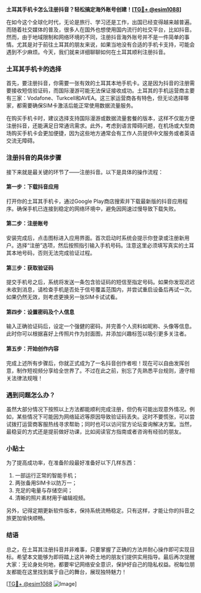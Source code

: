 **土耳其手机卡怎么注册抖音？轻松搞定海外账号创建！[[TG💪+ @esim1088](https://t.me/s/esim1088)]**

在如今这个全球化时代，无论是旅行、学习还是工作，出国已经变得越来越普遍。而随着社交媒体的普及，很多人在国外也想使用国内流行的社交平台，比如抖音。然而，由于地域限制和网络环境的不同，注册抖音海外账号并不是一件简单的事情。尤其是对于前往土耳其的朋友来说，如果当地没有合适的手机卡支持，可能会遇到不少麻烦。今天，我们就来详细聊聊如何在土耳其顺利注册抖音。

### 土耳其手机卡的选择

首先，要注册抖音，你需要一张有效的土耳其本地手机卡。这是因为抖音的注册需要接收短信验证码，而国际漫游可能无法保证接收成功。土耳其的手机运营商主要有三家：Vodafone、Turkcell和AVEA。这三家运营商各有特色，但无论选择哪家，都需要确保SIM卡激活后能正常使用数据流量服务。

在购买手机卡时，建议选择支持国际漫游或数据流量套餐的版本，这样不仅能方便注册抖音，还能满足日常通讯需求。此外，考虑到语言障碍问题，在机场或大型商场购买手机卡会更加便捷，因为这些地方通常会有工作人员提供中文服务或者英语交流无障碍。

### 注册抖音的具体步骤

接下来就是最关键的环节了——注册抖音。以下是具体的操作流程：

#### 第一步：下载抖音应用
打开你的土耳其手机卡，通过Google Play商店搜索并下载最新版的抖音应用程序。确保手机已连接到稳定的网络环境中，避免因网速过慢导致下载失败。

#### 第二步：注册账号
安装完成后，点击图标进入应用界面。首次启动时系统会提示你登录或注册新用户。选择“注册”选项，然后按照指引输入手机号码。注意这里必须填写真实的土耳其本地号码，否则无法完成验证过程。

#### 第三步：获取验证码
提交手机号之后，系统将发送一条包含验证码的短信至指定号码。如果你发现迟迟未收到消息，请检查手机是否处于信号覆盖范围内，并尝试重启设备后再试一次。如果仍然无效，则考虑更换另一张SIM卡试试看。

#### 第四步：设置密码及个人信息
输入正确验证码后，设定一个强健的密码，并完善个人资料如昵称、头像等信息。此时你可以根据喜好上传照片作为封面图，并添加兴趣标签以吸引更多关注者。

#### 第五步：开始创作内容
完成上述所有步骤后，你就正式成为了一名抖音创作者啦！现在可以自由发挥创意，制作短视频分享给全世界了。不过在此之前，别忘了先熟悉平台规则，遵守相关法律法规哦！

### 遇到问题怎么办？

虽然大部分情况下按照以上方法都能顺利完成注册，但仍有可能出现意外情况。例如，某些情况下可能因为网络延迟等原因导致验证码丢失。这时不要慌张，可以尝试拨打运营商客服热线寻求帮助；同时也可以访问官方论坛查询解决方案。当然，最稳妥的方式还是提前做好功课，比如阅读官方指南或者咨询有经验的朋友。

### 小贴士

为了提高成功率，在准备阶段最好准备好以下几样东西：
1. 一部运行正常的智能手机；
2. 两张备用SIM卡以防万一；
3. 充足的电量与存储空间；
4. 清晰的照片素材用于编辑视频。

另外，记得定期更新软件版本，保持系统流畅稳定。只有这样，才能让你的抖音之旅更加愉快顺畅。

### 结语

总之，在土耳其注册抖音并非难事，只要掌握了正确的方法并耐心操作即可实现目标。希望本文能够为即将踏上这片神奇土地的朋友们提供实用指导。最后再次提醒大家：无论身处何地，都要牢记网络安全意识，保护好自己的隐私权益。祝每位朋友都能在这里找到属于自己的舞台，展现独特魅力！

[[TG💪+ @esim1088](https://t.me/s/esim1088) ![Image](https://i.postimg.cc/4NQfJmqS/Snipaste-2025-05-13-00-14-12.png)]